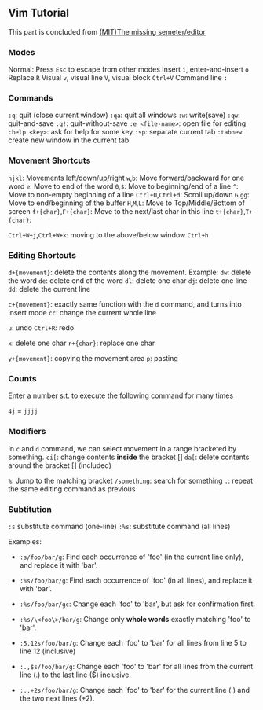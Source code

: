 ## Vim Tutorial

This part is concluded from [(MIT)The missing semeter/editor](https://missing.csail.mit.edu/2020/editors/)

### Modes

Normal: Press `Esc` to escape from other modes
Insert `i`, enter-and-insert `o`
Replace `R`
Visual `v`, visual line `V`, visual block `Ctrl+V`
Command line `:`

### Commands

`:q`: quit (close current window)	`:qa`: quit all windows
`:w`: write(save)
`:qw`: quit-and-save
`:q!`: quit-without-save
`:e <file-name>`: open file for editing
`:help <key>`: ask for help for some key
`:sp`: separate current tab
`:tabnew`: create new window in the current tab

### Movement Shortcuts

`hjkl`: Movements left/down/up/right
`w`,`b`: Move forward/backward for one word
`e`: Move to end of the word
`0`,`$`: Move to beginning/end of a line
`^`: Move to non-empty beginning of a line
`Ctrl+U`,`Ctrl+d`: Scroll up/down
`G`,`gg`: Move to end/beginning of the buffer
`H`,`M`,`L`: Move to Top/Middle/Bottom of screen
`f+{char}`,`F+{char}`: Move to the next/last char in this line
`t+{char}`,`T+{char}`: 

`Ctrl+W+j`,`Ctrl+W+k`: moving to the above/below window
`Ctrl+h`

### Editing Shortcuts

`d+{movement}`: delete the contents along the movement. Example:
`dw`: delete the word
`de`: delete end of the word
`dl`: delete one char
`dj`: delete one line
`dd`: delete the current line

`c+{movement}`: exactly same function with the `d` command, and turns into insert mode
`cc`: change the current whole line

`u`: undo
`Ctrl+R`: redo

`x`: delete one char
`r+{char}`: replace one char

`y+{movement}`: copying the movement area
`p`: pasting

### Counts

Enter a number s.t. to execute the following command for many times

`4j` = `jjjj`

### Modifiers

In `c` and `d` command, we can select movement in a range bracketed by something.
`ci[`: change contents **inside** the bracket []
`da[`: delete contents around the bracket [] (included)

`%`: Jump to the matching bracket
`/something`: search for something
`.`: repeat the same editing command as previous

### Subtitution

`:s` substitute command (one-line)
`:%s`: substitute command (all lines)

Examples:

- `:s/foo/bar/g`: Find each occurrence of 'foo' (in the current line only), and replace it with 'bar'.

- `:%s/foo/bar/g`: Find each occurrence of 'foo' (in all lines), and replace it with 'bar'.

- `:%s/foo/bar/gc`: Change each 'foo' to 'bar', but ask for confirmation first.

- `:%s/\<foo\>/bar/g`: Change only **whole words** exactly matching 'foo' to 'bar'.

- `:5,12s/foo/bar/g`: Change each 'foo' to 'bar' for all lines from line 5 to line 12 (inclusive) 

- `:.,$s/foo/bar/g`: Change each 'foo' to 'bar' for all lines from the current line (.) to the last line ($) inclusive. 
- `:.,+2s/foo/bar/g`: Change each 'foo' to 'bar' for the current line (.) and the two next lines (+2).
